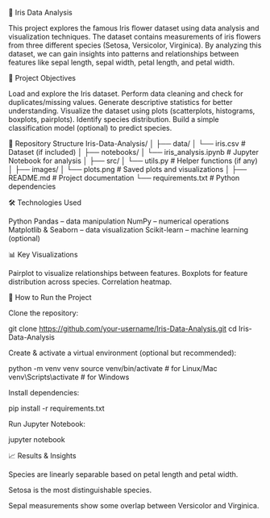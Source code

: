 🌸 Iris Data Analysis

This project explores the famous Iris flower dataset using data analysis and visualization techniques.
The dataset contains measurements of iris flowers from three different species (Setosa, Versicolor, Virginica). 
By analyzing this dataset, we can gain insights into patterns and relationships between features like sepal length, sepal width, petal length, and petal width.

📌 Project Objectives

Load and explore the Iris dataset.
Perform data cleaning and check for duplicates/missing values.
Generate descriptive statistics for better understanding.
Visualize the dataset using plots (scatterplots, histograms, boxplots, pairplots).
Identify species distribution.
Build a simple classification model (optional) to predict species.

📂 Repository Structure
Iris-Data-Analysis/
│
├── data/
│   └── iris.csv            # Dataset (if included)
│
├── notebooks/
│   └── iris_analysis.ipynb # Jupyter Notebook for analysis
│
├── src/
│   └── utils.py            # Helper functions (if any)
│
├── images/
│   └── plots.png           # Saved plots and visualizations
│
├── README.md               # Project documentation
└── requirements.txt        # Python dependencies

🛠️ Technologies Used

Python
Pandas – data manipulation
NumPy – numerical operations
Matplotlib & Seaborn – data visualization
Scikit-learn – machine learning (optional)

📊 Key Visualizations

Pairplot to visualize relationships between features.
Boxplots for feature distribution across species.
Correlation heatmap.

🚀 How to Run the Project

Clone the repository:

git clone https://github.com/your-username/Iris-Data-Analysis.git
cd Iris-Data-Analysis


Create & activate a virtual environment (optional but recommended):

python -m venv venv
source venv/bin/activate   # for Linux/Mac
venv\Scripts\activate      # for Windows


Install dependencies:

pip install -r requirements.txt


Run Jupyter Notebook:

jupyter notebook

📈 Results & Insights

Species are linearly separable based on petal length and petal width.

Setosa is the most distinguishable species.

Sepal measurements show some overlap between Versicolor and Virginica.

